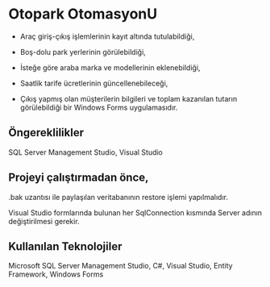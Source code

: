 # Otopark OtomasyonU

- Araç giriş-çıkış işlemlerinin kayıt altında tutulabildiği,

- Boş-dolu park yerlerinin görülebildiği,

- İsteğe göre araba marka ve modellerinin eklenebildiği,

- Saatlik tarife ücretlerinin güncellenebileceği,

- Çıkış yapmış olan müşterilerin bilgileri ve toplam kazanılan tutarın görülebildiği bir Windows Forms uygulamasıdır.

## Öngereklilikler

SQL Server Management Studio, Visual Studio

## Projeyi çalıştırmadan önce,

.bak uzantısı ile paylaşılan veritabanının restore işlemi yapılmalıdır.

Visual Studio formlarında bulunan her SqlConnection kısmında Server adının değiştirilmesi gerekir.


## Kullanılan Teknolojiler

Microsoft SQL Server Management Studio, C#, Visual Studio, Entity Framework, Windows Forms


